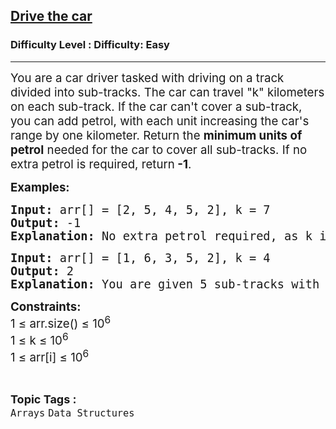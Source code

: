 <h2><a href="https://www.geeksforgeeks.org/problems/drive-the-car2541/1?page=6&category=Arrays&difficulty=Easy&status=unsolved&sortBy=submissions">Drive the car</a></h2><h3>Difficulty Level : Difficulty: Easy</h3><hr><div class="problems_problem_content__Xm_eO"><p><span style="font-size: 14pt;">You are a car driver tasked with driving on a track divided into sub-tracks. The car can travel "k" kilometers on each sub-track. If the car can't cover a sub-track, you can add petrol, with each unit increasing the car's range by one kilometer. Return the <strong>minimum units of petrol</strong> needed for the car to cover all sub-tracks. If no extra petrol is required, return<strong> -1</strong>.</span></p>
<p><span style="font-size: 14pt;"><strong>Examples:</strong></span></p>
<pre><span style="font-size: 14pt;"><strong>Input: </strong>arr[] = [2, 5, 4, 5, 2], k = 7
<strong>Output: </strong>-1
<strong>Explanation: </strong>No extra petrol required, as k is greater than all the elemnts in the array hence <strong>-1</strong>.</span></pre>
<pre><span style="font-size: 14pt;"><strong>Input: </strong>arr[] = [1, 6, 3, 5, 2], k = 4
<strong>Output: </strong>2
<strong>Explanation: </strong>You are given 5 sub-tracks with different kilometers. Your car can travel 4 km on each sub-track. So, when you come on sub-track 2nd you have to cover 6 km of distance, so you need to have 2 unit of petrol more to cover the distance, for 3rd sub-track, your car can travel 4km  and you need extra 1 unit of pertrol.So if you add 2 units of petrol at each sub-track you can cover all the subtracks.</span></pre>
<p><span style="font-size: 14pt;"><strong>Constraints:</strong><br>1 ≤ arr.size() ≤ 10<sup>6</sup></span><br><span style="font-size: 14pt;">1 ≤ k ≤ 10<sup>6</sup><br>1 ≤ arr[i] ≤ 10<sup>6</sup></span></p></div><br><p><span style=font-size:18px><strong>Topic Tags : </strong><br><code>Arrays</code>&nbsp;<code>Data Structures</code>&nbsp;